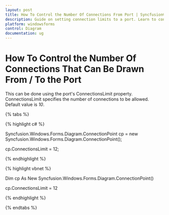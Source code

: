 ```yaml
---
layout: post
title: How To Control the Number Of Connections From Port | Syncfusion®
description: Guide on setting connection limits to a port. Learn to configure firewall and server settings to manage inbound and outbound connection capacity effectively.
platform: windowsforms
control: Diagram
documentation: ug
---
```


# How To Control the Number Of Connections That Can Be Drawn From / To the Port

This can be done using the port's ConnectionsLimit property. ConnectionsLimit specifies the number of connections to be allowed. Default value is _10_. 

{% tabs %}

{% highlight c# %}

Syncfusion.Windows.Forms.Diagram.ConnectionPoint cp = new Syncfusion.Windows.Forms.Diagram.ConnectionPoint();

cp.ConnectionsLimit = 12;

{% endhighlight %}

{% highlight vbnet %}

Dim cp As New Syncfusion.Windows.Forms.Diagram.ConnectionPoint()

cp.ConnectionsLimit = 12

{% endhighlight %}

{% endtabs %}


